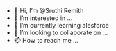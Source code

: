 - 👋 Hi, I’m @Sruthi Remith
- 👀 I’m interested in ...
- 🌱 I’m currently learning alesforce 
- 💞️ I’m looking to collaborate on ...
- 📫 How to reach me ...

<!---
SruthiRem/SruthiRem is a ✨ special ✨ repository because its `README.md` (this file) appears on your GitHub profile.
You can click the Preview link to take a look at your changes.
--->
